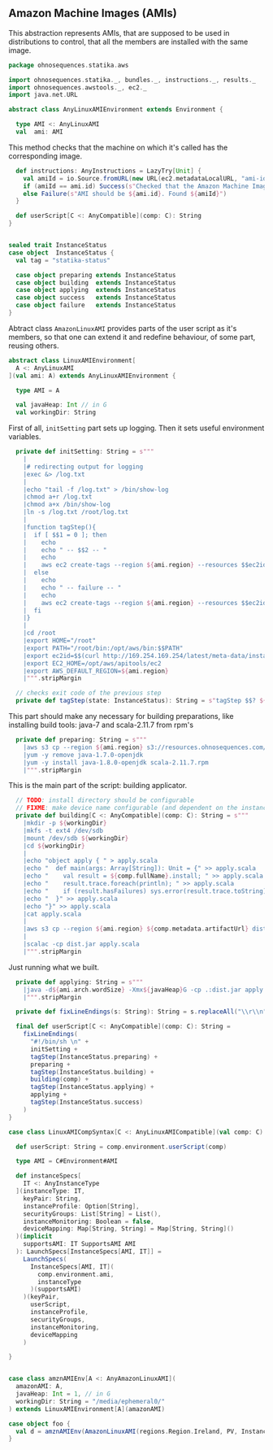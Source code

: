 
## Amazon Machine Images (AMIs)

This abstraction represents AMIs, that are supposed to be used in distributions
to control, that all the members are installed with the same image.


```scala
package ohnosequences.statika.aws

import ohnosequences.statika._, bundles._, instructions._, results._
import ohnosequences.awstools._, ec2._
import java.net.URL

abstract class AnyLinuxAMIEnvironment extends Environment {

  type AMI <: AnyLinuxAMI
  val  ami: AMI
```

This method checks that the machine on which it's called has the corresponding image.

```scala
  def instructions: AnyInstructions = LazyTry[Unit] {
    val amiId = io.Source.fromURL(new URL(ec2.metadataLocalURL, "ami-id")).mkString
    if (amiId == ami.id) Success(s"Checked that the Amazon Machine Image id is ${ami.id}", ())
    else Failure(s"AMI should be ${ami.id}. Found ${amiId}")
  }

  def userScript[C <: AnyCompatible](comp: C): String
}


sealed trait InstanceStatus
case object  InstanceStatus {
  val tag = "statika-status"

  case object preparing extends InstanceStatus
  case object building  extends InstanceStatus
  case object applying  extends InstanceStatus
  case object success   extends InstanceStatus
  case object failure   extends InstanceStatus
}
```

 Abtract class `AmazonLinuxAMI` provides parts of the user script as it's members, so that
 one can extend it and redefine behaviour, of some part, reusing others.


```scala
abstract class LinuxAMIEnvironment[
  A <: AnyLinuxAMI
](val ami: A) extends AnyLinuxAMIEnvironment {

  type AMI = A

  val javaHeap: Int // in G
  val workingDir: String
```

 First of all, `initSetting` part sets up logging.
 Then it sets useful environment variables.


```scala
  private def initSetting: String = s"""
    |
    |# redirecting output for logging
    |exec &> /log.txt
    |
    |echo "tail -f /log.txt" > /bin/show-log
    |chmod a+r /log.txt
    |chmod a+x /bin/show-log
    |ln -s /log.txt /root/log.txt
    |
    |function tagStep(){
    |  if [ $$1 = 0 ]; then
    |    echo
    |    echo " -- $$2 -- "
    |    echo
    |    aws ec2 create-tags --region ${ami.region} --resources $$ec2id  --tag Key=${InstanceStatus.tag},Value=$$2 > /dev/null
    |  else
    |    echo
    |    echo " -- failure -- "
    |    echo
    |    aws ec2 create-tags --region ${ami.region} --resources $$ec2id  --tag Key=${InstanceStatus.tag},Value=failure > /dev/null
    |  fi
    |}
    |
    |cd /root
    |export HOME="/root"
    |export PATH="/root/bin:/opt/aws/bin:$$PATH"
    |export ec2id=$$(curl http://169.254.169.254/latest/meta-data/instance-id)
    |export EC2_HOME=/opt/aws/apitools/ec2
    |export AWS_DEFAULT_REGION=${ami.region}
    |""".stripMargin

  // checks exit code of the previous step
  private def tagStep(state: InstanceStatus): String = s"tagStep $$? ${state}"
```

 This part should make any necessary for building preparations,
 like installing build tools: java-7 and scala-2.11.7 from rpm's


```scala
  private def preparing: String = s"""
    |aws s3 cp --region ${ami.region} s3://resources.ohnosequences.com/scala/scala-2.11.7.rpm scala-2.11.7.rpm
    |yum -y remove java-1.7.0-openjdk
    |yum -y install java-1.8.0-openjdk scala-2.11.7.rpm
    |""".stripMargin
```

This is the main part of the script: building applicator.

```scala
  // TODO: install directory should be configurable
  // FIXME: make device name configurable (and dependent on the instance type)
  private def building[C <: AnyCompatible](comp: C): String = s"""
    |mkdir -p ${workingDir}
    |mkfs -t ext4 /dev/sdb
    |mount /dev/sdb ${workingDir}
    |cd ${workingDir}
    |
    |echo "object apply { " > apply.scala
    |echo "  def main(args: Array[String]): Unit = {" >> apply.scala
    |echo "    val result = ${comp.fullName}.install; " >> apply.scala
    |echo "    result.trace.foreach(println); " >> apply.scala
    |echo "    if (result.hasFailures) sys.error(result.trace.toString) " >> apply.scala
    |echo "  }" >> apply.scala
    |echo "}" >> apply.scala
    |cat apply.scala
    |
    |aws s3 cp --region ${ami.region} ${comp.metadata.artifactUrl} dist.jar
    |
    |scalac -cp dist.jar apply.scala
    |""".stripMargin
```

Just running what we built.

```scala
  private def applying: String = s"""
    |java -d${ami.arch.wordSize} -Xmx${javaHeap}G -cp .:dist.jar apply
    |""".stripMargin

  private def fixLineEndings(s: String): String = s.replaceAll("\\r\\n", "\n").replaceAll("\\r", "\n")

  final def userScript[C <: AnyCompatible](comp: C): String =
    fixLineEndings(
      "#!/bin/sh \n" +
      initSetting +
      tagStep(InstanceStatus.preparing) +
      preparing +
      tagStep(InstanceStatus.building) +
      building(comp) +
      tagStep(InstanceStatus.applying) +
      applying +
      tagStep(InstanceStatus.success)
    )
}

case class LinuxAMICompSyntax[C <: AnyLinuxAMICompatible](val comp: C) {

  def userScript: String = comp.environment.userScript(comp)

  type AMI = C#Environment#AMI

  def instanceSpecs[
    IT <: AnyInstanceType
  ](instanceType: IT,
    keyPair: String,
    instanceProfile: Option[String],
    securityGroups: List[String] = List(),
    instanceMonitoring: Boolean = false,
    deviceMapping: Map[String, String] = Map[String, String]()
  )(implicit
    supportsAMI: IT SupportsAMI AMI
  ): LaunchSpecs[InstanceSpecs[AMI, IT]] =
    LaunchSpecs(
      InstanceSpecs[AMI, IT](
        comp.environment.ami,
        instanceType
      )(supportsAMI)
    )(keyPair,
      userScript,
      instanceProfile,
      securityGroups,
      instanceMonitoring,
      deviceMapping
    )

}


case class amznAMIEnv[A <: AnyAmazonLinuxAMI](
  amazonAMI: A,
  javaHeap: Int = 1, // in G
  workingDir: String = "/media/ephemeral0/"
) extends LinuxAMIEnvironment[A](amazonAMI)

case object foo {
  val d = amznAMIEnv(AmazonLinuxAMI(regions.Region.Ireland, PV, InstanceStore))
}

```




[main/scala/amis.scala]: amis.scala.md
[main/scala/package.scala]: package.scala.md